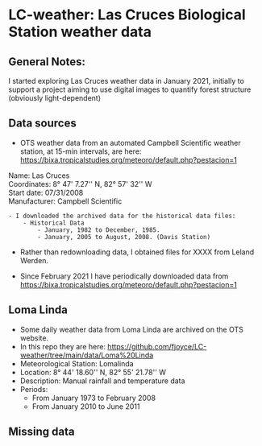# LC-weather: Las Cruces Biological Station weather data

## General Notes: 

I started exploring Las Cruces weather data in January 2021, initially to support a project aiming to use digital images to quantify forest structure (obviously light-dependent)

## Data sources  


- OTS weather data from an automated Campbell Scientific weather station, at 15-min intervals, are here: https://bixa.tropicalstudies.org/meteoro/default.php?pestacion=1

Name:	Las Cruces   
Coordinates:	8° 47' 7.27'' N, 82° 57' 32'' W   
Start date:	07/31/2008   
Manufacturer:	Campbell Scientific    

    - I downloaded the archived data for the historical data files:
        - Historical Data  
            - January, 1982 to December, 1985.
            - January, 2005 to August, 2008. (Davis Station)  


- Rather than redownloading data, I obtained files for XXXX from Leland Werden.  

- Since February 2021 I have periodically downloaded data from https://bixa.tropicalstudies.org/meteoro/default.php?pestacion=1

## Loma Linda 

-  Some daily weather data from Loma Linda are archived on the OTS website.
-  In this repo they are here: https://github.com/fjoyce/LC-weather/tree/main/data/Loma%20Linda   
-  Meteorological Station: Lomalinda
-  Location: 8° 44' 18.60'' N, 82° 55' 21.78'' W
-  Description: Manual rainfall and temperature data
-  Periods:  
    - From January 1973 to February 2008
    - From January 2010 to June 2011

## Missing data


